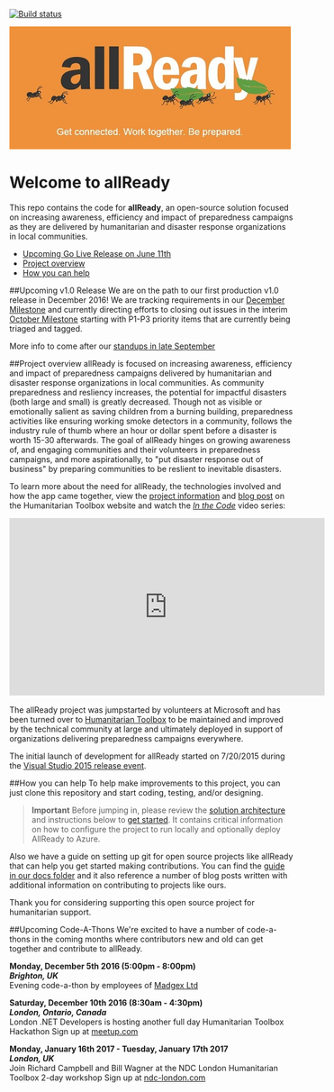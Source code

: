 [![Build status](https://ci.appveyor.com/api/projects/status/69iwhe2g11t30sj8/branch/master?svg=true)](https://ci.appveyor.com/project/HTBox/allready/branch/master)

![allReady project banner](./docs/media/all-ready-project-banner.jpg)

# Welcome to allReady

This repo contains the code for **allReady**, an open-source solution focused on increasing awareness, efficiency and impact of preparedness campaigns as they are delivered by humanitarian and disaster response organizations in local communities.

+ [Upcoming Go Live Release on June 11th](#upcoming-go-live-release)
+ [Project overview](#project-overview)
+ [How you can help](#how-you-can-help)

##Upcoming v1.0 Release
We are on the path to our first production v1.0 release in December 2016!  We are tracking requirements in our [December Milestone](https://github.com/HTBox/allReady/milestone/15) and currently directing efforts to closing out issues in the interim [October Milestone](https://github.com/HTBox/allReady/milestone/16) starting with P1-P3 priority items that are currently being triaged and tagged.

More info to come after our [standups in late September](https://www.youtube.com/watch?v=PwAfLRf_nuQ)

##Project overview
allReady is focused on increasing awareness, efficiency and impact of preparedness campaigns delivered by humanitarian and disaster response organizations in local communities.  As community preparedness and resliency increases, the potential for impactful disasters (both large and small) is greatly decreased.  Though not as visible or emotionally salient as saving children from a burning building, preparedness activities like ensuring working smoke detectors in a community, follows the industry rule of thumb where an hour or dollar spent before a disaster is worth 15-30 afterwards.  The goal of allReady hinges on growing awareness of, and engaging communities and their volunteers in preparedness campaigns, and more aspirationally, to "put disaster response out of business" by preparing communities to be reslient to inevitable disasters. 

To learn more about the need for allReady, the technologies involved and how the app came together, view the [project information](http://www.htbox.org/projects/allready) and [blog post](http://www.htbox.org/blog/allready-project-launched-at-visual-studio-2015-release-event) on the Humanitarian Toolbox website and watch the *[In the Code](https://channel9.msdn.com/Events/Visual-Studio/Visual-Studio-2015-Final-Release-Event/In-the-Code-App-Overview-and-Planning)* video series:

<iframe width="560" height="315" src="https://www.youtube.com/embed/XVRfcSej1l0" frameborder="0" allowfullscreen></iframe>

The allReady project was jumpstarted by volunteers at Microsoft and has been turned over to [Humanitarian Toolbox](http://www.htbox.org/) to be maintained and improved by the technical community at large and ultimately deployed in support of organizations delivering preparedness campaigns everywhere.

The initial launch of development for allReady started on 7/20/2015 during the [Visual Studio 2015 release event](http://aka.ms/vs2015event).

##How you can help
To help make improvements to this project, you can just clone this repository and start coding, testing, and/or designing. 

> **Important** Before jumping in, please review the [solution architecture](https://github.com/HTBox/allReady/wiki/Solution-architecture) and instructions below to [get started](https://github.com/HTBox/allReady/wiki/Solution-architecture#get-started-with-the-allready-solution). It contains critical information on how to configure the project to run locally and optionally deploy AllReady to Azure.

Also we have a guide on setting up git for open source projects like allReady that can help you get started making contributions.  You can find the [guide in our docs folder](https://github.com/HTBox/allReady/blob/master/docs/git/gitprocess.md) and it also reference a number of blog posts written with additional information on contributing to projects like ours.

Thank you for considering supporting this open source project for humanitarian support.

##Upcoming Code-A-Thons
We're excited to have a number of code-a-thons in the coming months where contributors new and old can get together and contribute to allReady.

**Monday, December 5th 2016 (5:00pm - 8:00pm)**   
***Brighton, UK***   
Evening code-a-thon by employees of [Madgex Ltd](http://www.madgex.com)

**Saturday, December 10th 2016 (8:30am - 4:30pm)**     
***London, Ontario, Canada***   
London .NET Developers is hosting another full day Humanitarian Toolbox Hackathon
Sign up at [meetup.com](https://www.meetup.com/London-NET-Developers-Group/events/235394420/) 

**Monday, January 16th 2017 - Tuesday, January 17th 2017**    
***London, UK***  
Join Richard Campbell and Bill Wagner at the NDC London Humanitarian Toolbox 2-day workshop
Sign up at [ndc-london.com](http://ndc-london.com/workshop/humanitarian-toolbox/)